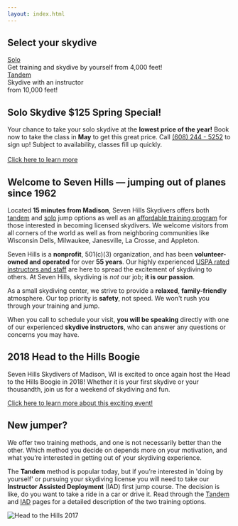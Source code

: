 ```yaml
---
layout: index.html
---
```


<h2 class="choose-text">Select your skydive</h2>

<div class="skydive-selector">
  <div class="skydive-selector__option skydive-selector__option--solo">
    <a href="solo-skydiving-wisconsin">
      <div><span>Solo</span></div>
    </a>
    <aside>Get training and skydive by yourself from 4,000 feet!</aside>
  </div>
  <div class="skydive-selector__option skydive-selector__option--tandem">
    <a href="tandem-skydiving-wisconsin">
      <div><span>Tandem</span></div>
    </a>
    <aside>Skydive with an instructor<br>from 10,000 feet!</aside>
  </div>
</div>

<div class="spring-special-banner">
  <h2>Solo Skydive $125 Spring Special!</h2>

  Your chance to take your solo skydive at the __lowest price of the year!__ Book now to take the class in __May__ to get this great price. Call <a href="tel:6082445252">(608) 244 - 5252</a> to sign up! Subject to availability, classes fill up quickly.
  <br><br>
  [Click here to learn more](solo-skydiving-wisconsin)
</div>

## Welcome to Seven Hills &mdash; jumping out of planes since 1962

Located __15 minutes from Madison__, Seven Hills Skydivers offers both [tandem](tandem-skydiving-wisconsin) and [solo](solo-skydiving-wisconsin) jump options as well as an [affordable training program](learn-to-skydive) for those interested in becoming licensed skydivers. We welcome visitors from all corners of the world as well as from neighboring communities like Wisconsin Dells, Milwaukee, Janesville, La Crosse, and Appleton.
 
Seven Hills is a __nonprofit__, 501(c)(3) organization, and has been __volunteer-owned and operated__ for over __55 years__. Our highly experienced [USPA rated instructors and staff](who-we-are) are here to spread the excitement of skydiving to others. At Seven Hills, skydiving is _not_ our job; __it is our passion__.
 
As a small skydiving center, we strive to provide a __relaxed__, __family-friendly__ atmosphere.  Our top priority is __safety__, not speed. We won't rush you through your training and jump.
 
When you call to schedule your visit, __you will be speaking__ directly with one of our experienced __skydive instructors__, who can answer any questions or concerns you may have.

## 2018 Head to the Hills Boogie

Seven Hills Skydivers of Madison, WI is excited to once again host the Head to the Hills Boogie in 2018! Whether it is your first skydive or your thousandth, join us for a weekend of skydiving and fun.

[Click here to learn more about this exciting event!](posts/head-to-the-hills-2018)

## New jumper?

We offer two training methods, and one is not necessarily better than the other. Which method you decide on depends more on your motivation, and what you’re interested in getting out of your skydiving experience.

The **Tandem** method is popular today, but if you’re interested in 'doing by yourself' or pursuing your skydiving license you will need to take our **Instructor Assisted Deployment** (IAD) first jump course. The decision is like, do you want to take a ride in a car or drive it. Read through the [Tandem](../tandem-skydiving-wisconsin) and [IAD](../solo-skydiving-wisconsin) pages for a detailed description of the two training options.

<img data-src="img/head-to-hills.jpg" alt="Head to the Hills 2017" class="full-width">

